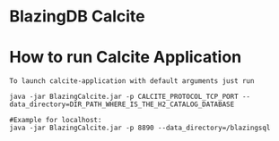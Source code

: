 # BlazingDB Calcite

# How to run Calcite Application

```shell-script
To launch calcite-application with default arguments just run

java -jar BlazingCalcite.jar -p CALCITE_PROTOCOL_TCP_PORT --data_directory=DIR_PATH_WHERE_IS_THE_H2_CATALOG_DATABASE

#Example for localhost:
java -jar BlazingCalcite.jar -p 8890 --data_directory=/blazingsql
```
